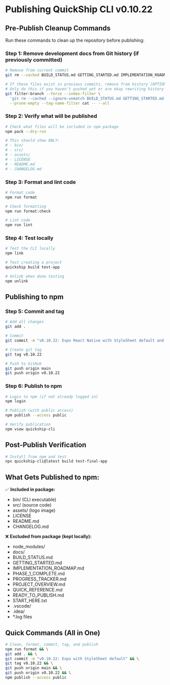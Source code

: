 # Publishing QuickShip CLI v0.10.22

## Pre-Publish Cleanup Commands

Run these commands to clean up the repository before publishing:

### Step 1: Remove development docs from Git history (if previously committed)

```bash
# Remove from current commit
git rm --cached BUILD_STATUS.md GETTING_STARTED.md IMPLEMENTATION_ROADMAP.md PHASE_1_COMPLETE.md PROGRESS_TRACKER.md PROJECT_OVERVIEW.md QUICK_REFERENCE.md READY_TO_PUBLISH.md START_HERE.txt

# If these files exist in previous commits, remove from history (OPTIONAL - be careful!)
# Only do this if you haven't pushed yet or are okay rewriting history
git filter-branch --force --index-filter \
  'git rm --cached --ignore-unmatch BUILD_STATUS.md GETTING_STARTED.md IMPLEMENTATION_ROADMAP.md PHASE_1_COMPLETE.md PROGRESS_TRACKER.md PROJECT_OVERVIEW.md QUICK_REFERENCE.md READY_TO_PUBLISH.md START_HERE.txt' \
  --prune-empty --tag-name-filter cat -- --all
```

### Step 2: Verify what will be published

```bash
# Check what files will be included in npm package
npm pack --dry-run

# This should show ONLY:
# - bin/
# - src/
# - assets/
# - LICENSE
# - README.md
# - CHANGELOG.md
```

### Step 3: Format and lint code

```bash
# Format code
npm run format

# Check formatting
npm run format:check

# Lint code
npm run lint
```

### Step 4: Test locally

```bash
# Test the CLI locally
npm link

# Test creating a project
quickship build test-app

# Unlink when done testing
npm unlink
```

## Publishing to npm

### Step 5: Commit and tag

```bash
# Add all changes
git add .

# Commit
git commit -m "v0.10.22: Expo React Native with StyleSheet default and optional NativeWind"

# Create git tag
git tag v0.10.22

# Push to GitHub
git push origin main
git push origin v0.10.22
```

### Step 6: Publish to npm

```bash
# Login to npm (if not already logged in)
npm login

# Publish (with public access)
npm publish --access public

# Verify publication
npm view quickship-cli
```

## Post-Publish Verification

```bash
# Install from npm and test
npx quickship-cli@latest build test-final-app
```

## What Gets Published to npm:

✅ **Included in package:**
- bin/ (CLI executable)
- src/ (source code)
- assets/ (logo image)
- LICENSE
- README.md
- CHANGELOG.md

❌ **Excluded from package (kept locally):**
- node_modules/
- docs/
- BUILD_STATUS.md
- GETTING_STARTED.md
- IMPLEMENTATION_ROADMAP.md
- PHASE_1_COMPLETE.md
- PROGRESS_TRACKER.md
- PROJECT_OVERVIEW.md
- QUICK_REFERENCE.md
- READY_TO_PUBLISH.md
- START_HERE.txt
- .vscode/
- .idea/
- *.log files

## Quick Commands (All in One)

```bash
# Clean, format, commit, tag, and publish
npm run format && \
git add . && \
git commit -m "v0.10.22: Expo with StyleSheet default" && \
git tag v0.10.22 && \
git push origin main && \
git push origin v0.10.22 && \
npm publish --access public
```
